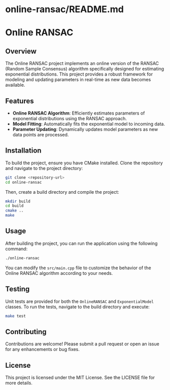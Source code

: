 # online-ransac/README.md

# Online RANSAC

## Overview

The Online RANSAC project implements an online version of the RANSAC (Random Sample Consensus) algorithm specifically designed for estimating exponential distributions. This project provides a robust framework for modeling and updating parameters in real-time as new data becomes available.

## Features

- **Online RANSAC Algorithm**: Efficiently estimates parameters of exponential distributions using the RANSAC approach.
- **Model Fitting**: Automatically fits the exponential model to incoming data.
- **Parameter Updating**: Dynamically updates model parameters as new data points are processed.

## Installation

To build the project, ensure you have CMake installed. Clone the repository and navigate to the project directory:

```bash
git clone <repository-url>
cd online-ransac
```

Then, create a build directory and compile the project:

```bash
mkdir build
cd build
cmake ..
make
```

## Usage

After building the project, you can run the application using the following command:

```bash
./online-ransac
```

You can modify the `src/main.cpp` file to customize the behavior of the Online RANSAC algorithm according to your needs.

## Testing

Unit tests are provided for both the `OnlineRANSAC` and `ExponentialModel` classes. To run the tests, navigate to the build directory and execute:

```bash
make test
```

## Contributing

Contributions are welcome! Please submit a pull request or open an issue for any enhancements or bug fixes.

## License

This project is licensed under the MIT License. See the LICENSE file for more details.